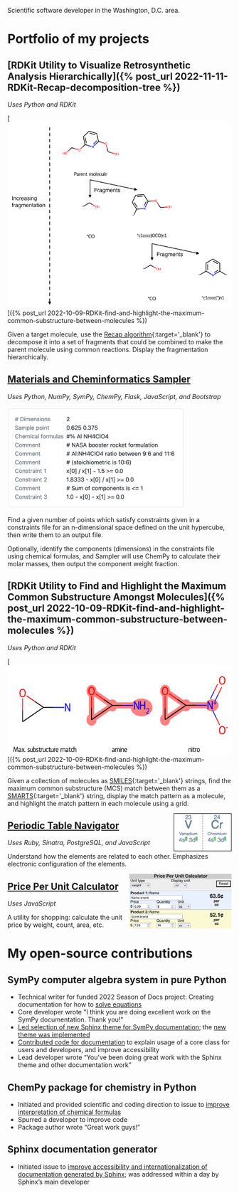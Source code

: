 Scientific software developer in the Washington, D.C. area.

# Portfolio of my projects

## [RDKit Utility to Visualize Retrosynthetic Analysis Hierarchically]({% post_url 2022-11-11-RDKit-Recap-decomposition-tree %})
*Uses Python and RDKit*

[<img style="width:513px; height:418px" src="/images/tree_marked_up.png">]({% post_url 2022-10-09-RDKit-find-and-highlight-the-maximum-common-substructure-between-molecules %})

Given a target molecule, use the [Recap algorithm](https://www.semanticscholar.org/paper/RECAP-%E2%80%94-Retrosynthetic-Combinatorial-Analysis-A-New-Lewell-Judd/fbfb10d1f63aa803f6d47df6587aa0e41109f5ee){:target='_blank'} to decompose it into a set of fragments that could be combined to make the parent molecule using common reactions. Display the fragmentation hierarchically.

## [Materials and Cheminformatics Sampler](https://sampler-flask.herokuapp.com/)
*Uses Python, NumPy, SymPy, ChemPy, Flask, JavaScript, and Bootstrap*

[<img style="width:400px; height:229px;" src="images/sampler-constraints.png">](https://sampler-flask.herokuapp.com/)

Find a given number of points which satisfy constraints given in a constraints file for an n-dimensional space defined on the unit hypercube, then write them to an output file.

Optionally, identify the components (dimensions) in the constraints file using chemical formulas, and Sampler will use ChemPy to calculate their molar masses, then output the component weight fraction.

## [RDKit Utility to Find and Highlight the Maximum Common Substructure Amongst Molecules]({% post_url 2022-10-09-RDKit-find-and-highlight-the-maximum-common-substructure-between-molecules %})
*Uses Python and RDKit*

[<img style="width:600px; height:200px" src="/images/RDKit-MCS-example.png">]({% post_url 2022-10-09-RDKit-find-and-highlight-the-maximum-common-substructure-between-molecules %})

Given a collection of molecules as [SMILES](https://en.wikipedia.org/wiki/Simplified_molecular-input_line-entry_system){:target='_blank'} strings, find the maximum common substructure (MCS) match between them as a [SMARTS](https://en.wikipedia.org/wiki/SMILES_arbitrary_target_specification){:target='_blank'} string, display the match pattern as a molecule, and highlight the match pattern in each molecule using a grid.

[<img style="float: right; width:130px; height:85px;" src="images/ptable-terms-highlighted.png">](https://ptablenav.herokuapp.com/)
## [Periodic Table Navigator](https://ptablenav.herokuapp.com/)
*Uses Ruby, Sinatra, PostgreSQL, and JavaScript*

Understand how the elements are related to each other. Emphasizes electronic configuration of the elements.

[<img style="float: right; width:230px; height:123px;" src="images/price-per-unit.png">](http://www.whitegloveapps.com/priceper/priceper.html)

## [Price Per Unit Calculator](http://www.whitegloveapps.com/priceper/priceper.html)
*Uses JavaScript*

A utility for shopping: calculate the unit price by weight, count, area, etc.

# My open-source contributions

## SymPy computer algebra system in pure Python
- Technical writer for funded 2022 Season of Docs project: Creating documentation for how to [solve equations](https://docs.sympy.org/dev/guides/solving/index.html)
- Core developer wrote "I think you are doing excellent work on the SymPy documentation. Thank you!"
- [Led selection of new Sphinx theme for SymPy documentation](https://github.com/sympy/sympy/issues/22716); the [new theme was implemented](https://docs.sympy.org/dev/)
- [Contributed code for documentation](https://github.com/sympy/sympy/pulls?q=is:pr+author:bertiewooster+is:merged) to explain usage of a core class for users and developers, and improve accessibility
- Lead developer wrote “You've been doing great work with the Sphinx theme and other documentation work”

## ChemPy package for chemistry in Python
- Initiated and provided scientific and coding direction to issue to [improve interpretation of chemical formulas](https://github.com/bjodah/chempy/issues/202)
- Spurred a developer to improve code
- Package author wrote “Great work guys!”

## Sphinx documentation generator
- Initiated issue to [improve accessibility and internationalization of documentation generated by Sphinx](https://github.com/sphinx-doc/sphinx/issues?q=author%3Abertiewooster+); was addressed within a day by Sphinx’s main developer
